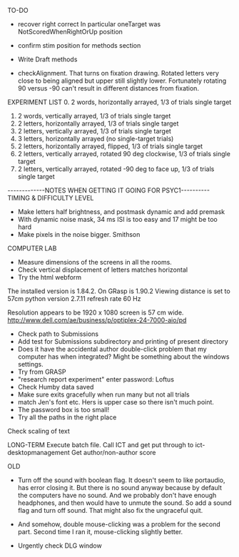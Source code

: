 TO-DO
* recover right correct
In particular oneTarget was NotScoredWhenRightOrUp position

* confirm stim position for methods section
* Write Draft methods 
* checkAlignment. That turns on fixation drawing. Rotated letters very close to being aligned but upper still slightly lower. Fortunately rotating 90 versus -90 can't result in different distances from fixation.

EXPERIMENT LIST 
0. 2 words, horizontally arrayed, 1/3 of trials single target
1. 2 words, vertically arrayed, 1/3 of trials single target
2. 2 letters, horizontally arrayed, 1/3 of trials single target
3. 2 letters, vertically arrayed, 1/3 of trials single target
4. 3 letters, horizontally arrayed (no single-target trials)
5. 2 letters, horizontally arrayed, flipped, 1/3 of trials single target
6. 2 letters, vertically arrayed, rotated 90 deg clockwise, 1/3 of trials single target
7. 2 letters, vertically arrayed, rotated -90 deg to face up, 1/3 of trials single target



-------------NOTES WHEN GETTING IT GOING FOR PSYC1----------
TIMING & DIFFICULTY LEVEL
* Make letters half brightness, and postmask dynamic and add premask
* With dynamic noise mask, 34 ms ISI is too easy and 17 might be too hard
* Make pixels in the noise bigger. Smithson


COMPUTER LAB
* Measure dimensions of the screens in all the rooms.
* Check vertical displacement of letters matches horizontal
* Try the html webform

The installed version is 1.84.2.  On GRasp is 1.90.2
Viewing distance is set to 57cm
python version 2.7.11
refresh rate 60 Hz

Resolution appears to be 1920 x 1080
screen is 57 cm wide. http://www.dell.com/ae/business/p/optiplex-24-7000-aio/pd


* Check path to Submissions 
* Add test for Submissions subdirectory and printing of present directory
* Does it have the accidental author double-click problem that my computer has when integrated? Might be something about the windows settings.
* Try from GRASP
* "research report experiment"
enter password: Loftus
* Check Humby data saved
* Make sure exits gracefully when run many but not all trials
* match Jen's font etc. Hers is upper case so there isn't much point.
* The password box is too small!
* Try all the paths in the right place


Check scaling of text

LONG-TERM
Execute batch file. Call ICT and get put through to ict-desktopmanagement
Get author/non-author score



OLD

* Turn off the sound with boolean flag.
It doesn't seem to like portaudio, has error closing it. But there is no sound anyway because by default the computers have no sound. And we probably don't have enough headphones, and then would have to unmute the sound. So add a sound flag and turn off sound. That might also fix the ungraceful quit.

* And somehow, double mouse-clicking was a problem for the second part. Second time I ran it, mouse-clicking slightly better. 

* Urgently check DLG window
